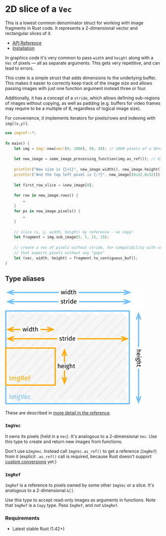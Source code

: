 # 2D slice of a `Vec`

This is a lowest common denominator struct for working with image fragments in Rust code. It represents a 2-dimensional vector and rectangular slices of it.

* [API Reference](https://docs.rs/imgref)
* [Installation](https://crates.io/crates/imgref)

In graphics code it's very common to pass `width` and `height` along with a `Vec` of pixels — all as separate arguments. This gets very repetitive, and can lead to errors.

This crate is a simple struct that adds dimensions to the underlying buffer. This makes it easier to correctly keep track of the image size and allows passing images with just one function argument instead three or four.

Additionally, it has a concept of a `stride`, which allows defining sub-regions of images without copying, as well as padding (e.g. buffers for video frames may require to be a multiple of 8, regardless of logical image size).

For convenience, it implements iterators for pixels/rows and indexing with `img[(x,y)]`.

```rust
use imgref::*;

fn main() {
    let img = Img::new(vec![0; 1000], 50, 20); // 1000 pixels of a 50×20 image

    let new_image = some_image_processing_function(img.as_ref()); // Use imgvec.as_ref() instead of &imgvec for better efficiency

    println!("New size is {}×{}", new_image.width(), new_image.height());
    println!("And the top left pixel is {:?}", new_image[(0u32,0u32)]);

    let first_row_slice = &new_image[0];

    for row in new_image.rows() {
        …
    }
    for px in new_image.pixels() {
        …
    }

    // slice (x, y, width, height) by reference - no copy!
    let fragment = img.sub_image(5, 5, 15, 15);

    // create a vec of pixels without stride, for compatibility with software
    // that expects pixels without any "gaps"
    let (vec, width, height) = fragment.to_contiguous_buf();
}
```

## Type aliases

<img src="imgref.png" width="446" alt="Illustration: stride is width of the whole buffer.">

These are described in [more detail in the reference](https://docs.rs/imgref).

### `ImgVec`

It owns its pixels (held in a `Vec`). It's analogous to a 2-dimensional `Vec`. Use this type to create and return new images from functions.

Don't use `&ImgVec`. Instead call `ImgVec.as_ref()` to get a reference (`ImgRef`) from it (explicit `.as_ref()` call is required, because Rust doesn't support [custom conversions](https://github.com/rust-lang/rfcs/pull/1524) yet.)

### `ImgRef`

`ImgRef` is a reference to pixels owned by some other `ImgVec` or a slice. It's analogous to a 2-dimensional `&[]`.

Use this type to accept read-only images as arguments in functions. Note that `ImgRef` is a `Copy` type. Pass `ImgRef`, and *not* `&ImgRef`.

### Requirements

* Latest stable Rust (1.42+)
